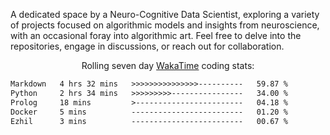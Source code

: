 A dedicated space by a Neuro-Cognitive Data Scientist, exploring a variety of projects focused on algorithmic models and insights from neuroscience, with an occasional foray into algorithmic art. Feel free to delve into the repositories, engage in discussions, or reach out for collaboration.

<p align="center">Rolling seven day <a href='https://wakatime.com/'> WakaTime</a> coding stats:</p>
<!--START_SECTION:waka-->

```txt
Markdown   4 hrs 32 mins   >>>>>>>>>>>>>>>----------   59.87 %
Python     2 hrs 34 mins   >>>>>>>>>----------------   34.00 %
Prolog     18 mins         >------------------------   04.18 %
Docker     5 mins          -------------------------   01.20 %
Ezhil      3 mins          -------------------------   00.67 %
```

<!--END_SECTION:waka-->
